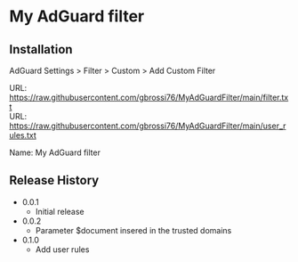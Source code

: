 # My AdGuard filter

## Installation

AdGuard Settings > Filter > Custom > Add Custom Filter

URL: https://raw.githubusercontent.com/gbrossi76/MyAdGuardFilter/main/filter.txt  
URL: https://raw.githubusercontent.com/gbrossi76/MyAdGuardFilter/main/user_rules.txt

Name: My AdGuard filter

## Release History

* 0.0.1
    * Initial release
* 0.0.2
    * Parameter $document insered in the trusted domains
* 0.1.0
    * Add user rules
